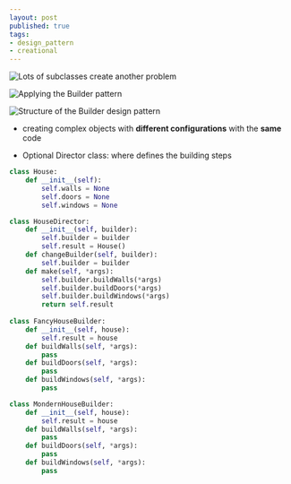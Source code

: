 ```yaml
---
layout: post
published: true
tags:
- design_pattern
- creational
---
```


![Lots of subclasses create another problem](https://refactoring.guru/images/patterns/diagrams/builder/problem1.png)

![Applying the Builder pattern](https://refactoring.guru/images/patterns/diagrams/builder/solution1.png)

![Structure of the Builder design pattern](https://refactoring.guru/images/patterns/diagrams/builder/structure-indexed.png)

- creating complex objects with **different configurations** with the **same** code

- Optional Director class: where defines the building steps

```python
class House:
    def __init__(self):
        self.walls = None
        self.doors = None
        self.windows = None

class HouseDirector:
    def __init__(self, builder):
        self.builder = builder
        self.result = House()
    def changeBuilder(self, builder):
        self.builder = builder
    def make(self, *args):
        self.builder.buildWalls(*args)
        self.builder.buildDoors(*args)
        self.builder.buildWindows(*args)
        return self.result
        
class FancyHouseBuilder:
    def __init__(self, house):
        self.result = house
    def buildWalls(self, *args):
        pass
    def buildDoors(self, *args):
        pass
    def buildWindows(self, *args):
        pass

class MondernHouseBuilder:
    def __init__(self, house):
        self.result = house
    def buildWalls(self, *args):
        pass
    def buildDoors(self, *args):
        pass
    def buildWindows(self, *args):
        pass
```





